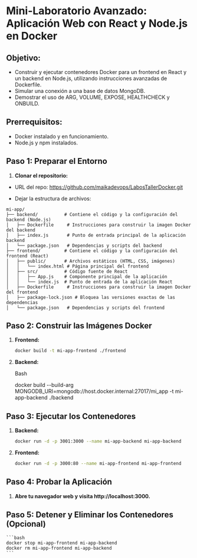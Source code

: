 # Mini-Laboratorio Avanzado: Aplicación Web con React y Node.js en Docker

## Objetivo:

* Construir y ejecutar contenedores Docker para un frontend en React y un backend en Node.js, utilizando instrucciones avanzadas de Dockerfile.
* Simular una conexión a una base de datos MongoDB.
* Demostrar el uso de ARG, VOLUME, EXPOSE, HEALTHCHECK y ONBUILD.

## Prerrequisitos:

* Docker instalado y en funcionamiento.
* Node.js y npm instalados.

## Paso 1: Preparar el Entorno

1. **Clonar el repositorio:**

* URL del repo: https://github.com/maikadevops/LabosTallerDocker.git

* Dejar la estructura de archivos: 

```
mi-app/
├── backend/          # Contiene el código y la configuración del backend (Node.js)
│   ├── Dockerfile     # Instrucciones para construir la imagen Docker del backend
│   ├── index.js       # Punto de entrada principal de la aplicación backend
│   └── package.json   # Dependencias y scripts del backend
├── frontend/         # Contiene el código y la configuración del frontend (React)
│   ├── public/       # Archivos estáticos (HTML, CSS, imágenes)
│   │   └── index.html # Página principal del frontend
│   ├── src/          # Código fuente de React
│   │   ├── App.js    # Componente principal de la aplicación
│   │   └── index.js  # Punto de entrada de la aplicación React
│   ├── Dockerfile     # Instrucciones para construir la imagen Docker del frontend
│   ├── package-lock.json # Bloquea las versiones exactas de las dependencias
│   └── package.json   # Dependencias y scripts del frontend
```

## Paso 2: Construir las Imágenes Docker

1. **Frontend:**

    ```bash
    docker build -t mi-app-frontend ./frontend
    ```

2. **Backend:**

    Bash

    docker build --build-arg MONGODB_URI=mongodb://host.docker.internal:27017/mi_app -t mi-app-backend ./backend

## Paso 3: Ejecutar los Contenedores

1. **Backend:**

    ```bash
    docker run -d -p 3001:3000 --name mi-app-backend mi-app-backend
    ```

2. **Frontend:**

    ```bash
    docker run -d -p 3000:80 --name mi-app-frontend mi-app-frontend
    ```

## Paso 4: Probar la Aplicación

1. **Abre tu navegador web y visita http://localhost:3000.**

## Paso 5: Detener y Eliminar los Contenedores (Opcional) ##

    ```bash
    docker stop mi-app-frontend mi-app-backend
    docker rm mi-app-frontend mi-app-backend
    ```